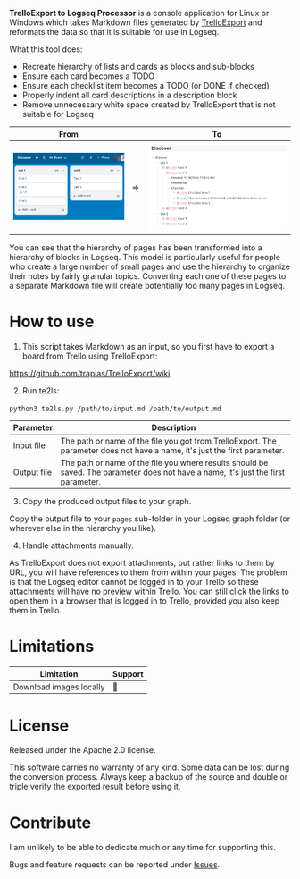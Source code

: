 **TrelloExport to Logseq Processor** is a console application for Linux or Windows which takes Markdown files generated by [TrelloExport](https://github.com/trapias/TrelloExport/wiki) and reformats the data so that it is suitable for use in Logseq.

What this tool does:
* Recreate hierarchy of lists and cards as blocks and sub-blocks
* Ensure each card becomes a TODO
* Ensure each checklist item becomes a TODO (or DONE if checked)
* Properly indent all card descriptions in a description block
* Remove unnecessary white space created by TrelloExport that is not suitable for Logseq

|From||To|
|---|---|---|
|![](images/input.png)|=>|![](images/output.png)|



You can see that the hierarchy of pages has been transformed into a hierarchy of blocks in Logseq. This model is particularly useful for people who create a large number of small pages and use the hierarchy to organize their notes by fairly granular topics. Converting each one of these pages to a separate Markdown file will create potentially too many pages in Logseq.


# How to use

1. This script takes Markdown as an input, so you first have to export a board from Trello using TrelloExport:

https://github.com/trapias/TrelloExport/wiki


2. Run te2ls:

`python3 te2ls.py /path/to/input.md /path/to/output.md`


|Parameter|Description|
|---|---|
|Input file|The path or name of the file you got from TrelloExport. The parameter does not have a name, it's just the first parameter.|
|Output file|The path or name of the file you where results should be saved. The parameter does not have a name, it's just the first parameter.|


3. Copy the produced output files to your graph.

Copy the output file to your `pages` sub-folder in your Logseq graph folder (or wherever else in the hierarchy you like).


4. Handle attachments manually.

As TrelloExport does not export attachments, but rather links to them by URL, you will have references to them from within your pages. The problem is that the Logseq editor cannot be logged in to your Trello so these attachments will have no preview within Trello. You can still click the links to open them in a browser that is logged in to Trello, provided you also keep them in Trello.


# Limitations

| Limitation| Support |
| --- | --- |
| Download images locally | 🔴 |


# License

Released under the Apache 2.0 license.

This software carries no warranty of any kind. Some data can be lost during the conversion process. Always keep a backup of the source and double or triple verify the exported result before using it.

# Contribute

I am unlikely to be able to dedicate much or any time for supporting this.

Bugs and feature requests can be reported under [Issues](https://github.com/antonba/trelloexport2logseq/issues).
